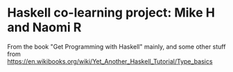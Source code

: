 # Haskell co-learning project: Mike H and Naomi R

From the book "Get Programming with Haskell" mainly, and some other stuff from https://en.wikibooks.org/wiki/Yet_Another_Haskell_Tutorial/Type_basics
